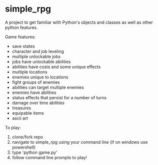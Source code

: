 # simple_rpg
A project to get familiar with Python's objects and classes as well as other python features.

Game features:
 - save states
 - character and job leveling
 - multiple unlockable jobs
 - jobs have unlockable abilities
 - abilities have costs and some unique effects
 - multiple locations
 - enemies unique to locations
 - fight groups of enemies
 - abilities can target multiple enemies
 - enemies have abilities
 - status effects that persist for a number of turns
 - damage over time abilities
 - treasures
 - equipable items
 - ascii art

To play:
1. clone/fork repo
2. navigate to simple_rpg using your command line (if on windows use powershell)
3. type 'python game.py'
4. follow command line prompts to play!
